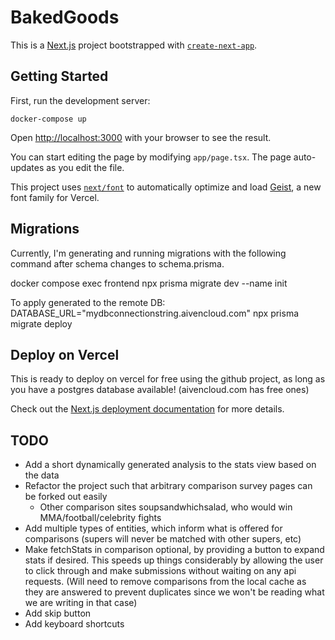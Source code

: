 # BakedGoods

This is a [Next.js](https://nextjs.org) project bootstrapped with [`create-next-app`](https://nextjs.org/docs/app/api-reference/cli/create-next-app).

## Getting Started

First, run the development server:

`docker-compose up`

Open [http://localhost:3000](http://localhost:3000) with your browser to see the result.

You can start editing the page by modifying `app/page.tsx`. The page auto-updates as you edit the file.

This project uses [`next/font`](https://nextjs.org/docs/app/building-your-application/optimizing/fonts) to automatically optimize and load [Geist](https://vercel.com/font), a new font family for Vercel.

## Migrations

Currently, I'm generating and running migrations with the following command after schema changes to schema.prisma.

docker compose exec frontend npx prisma migrate dev --name init

To apply generated  to the remote DB:
DATABASE_URL="mydbconnectionstring.aivencloud.com" npx prisma migrate deploy


## Deploy on Vercel

This is ready to deploy on vercel for free using the github project, as long as you have a postgres database available! (aivencloud.com has free ones)

Check out the [Next.js deployment documentation](https://nextjs.org/docs/app/building-your-application/deploying) for more details.


## TODO
* Add a short dynamically generated analysis to the stats view based on the data
* Refactor the project such that arbitrary comparison survey pages can be forked out easily
    * Other comparison sites soupsandwhichsalad, who would win MMA/football/celebrity fights
* Add multiple types of entities, which inform what is offered for comparisons (supers will never be matched with other supers, etc)
* Make fetchStats in comparison optional, by providing a button to expand stats if desired. This speeds up things considerably by allowing the user to click through and make submissions without waiting on any api requests. (Will need to remove comparisons from the local cache as they are answered to prevent duplicates since we won't be reading what we are writing in that case)
* Add skip button
* Add keyboard shortcuts